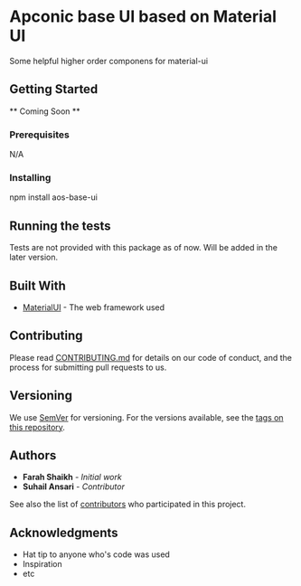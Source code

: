 # Apconic base UI based on Material UI

Some helpful higher order componens for material-ui
## Getting Started

** Coming Soon **

### Prerequisites

N/A

### Installing

npm install aos-base-ui

## Running the tests

Tests are not provided with this package as of now. Will be added in the later version.

## Built With

* [MaterialUI](https://github.com/callemall/material-ui) - The web framework used

## Contributing

Please read [CONTRIBUTING.md](https://gist.github.com/PurpleBooth/b24679402957c63ec426) for details on our code of conduct, and the process for submitting pull requests to us.

## Versioning

We use [SemVer](http://semver.org/) for versioning. For the versions available, see the [tags on this repository](https://github.com/apconic/aos-base-ui/tags). 

## Authors

* **Farah Shaikh** - *Initial work*
* **Suhail Ansari** - *Contributor*

See also the list of [contributors](https://github.com/apconic/aos-base-ui/contributors) who participated in this project.

## Acknowledgments

* Hat tip to anyone who's code was used
* Inspiration
* etc
